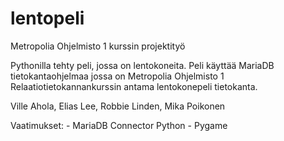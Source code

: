 # lentopeli

Metropolia Ohjelmisto 1 kurssin projektityö

Pythonilla tehty peli, jossa on lentokoneita. 
Peli käyttää MariaDB tietokantaohjelmaa jossa on Metropolia Ohjelmisto 1 Relaatiotietokannankurssin antama lentokonepeli tietokanta.

Ville Ahola, Elias Lee, Robbie Linden, Mika Poikonen

Vaatimukset:
    - MariaDB Connector Python
    - Pygame